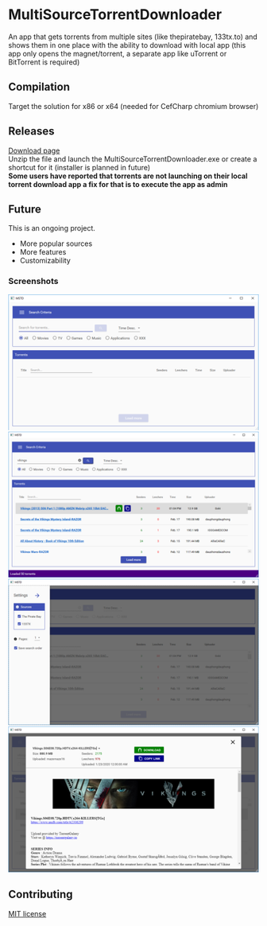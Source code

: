 # MultiSourceTorrentDownloader
An app that gets torrents from multiple sites (like thepiratebay, 133tx.to) and shows them in one place with the ability to download with local app (this app only opens the magnet/torrent, a separate app like uTorrent or BitTorrent is required)<br>


## Compilation
Target the solution for x86 or x64 (needed for CefCharp chromium browser)

## Releases
[Download page](https://github.com/aivarasatk/MultiSourceTorrentDownloader/releases) <br>
Unzip the file and launch the MultiSourceTorrentDownloader.exe or create a shortcut for it (installer is planned in future) <br>
<b>Some users have reported that torrents are not launching on their local torrent download app a fix for that is to execute the app as admin</b>

## Future
This is an ongoing project.

- More popular sources
- More features
- Customizability

### Screenshots
![launched](demo/launched.png)
![searched](demo/searched.png)
![menu](demo/menu.png)
![details](demo/details.png)

## Contributing
[MIT license](license.txt)
